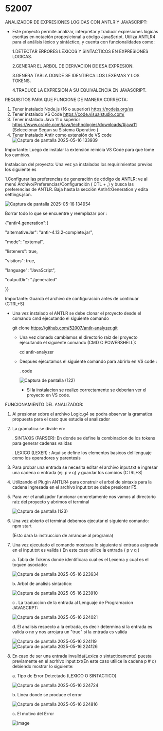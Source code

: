 # 52007
ANALIZADOR DE EXPRESIONES LOGICAS CON ANTLR Y JAVASCRIPT:

- Este proyecto permite analizar, interpretar y traducir expresiones lógicas escritas en notación proposicional a código JavaScript. Utiliza ANTLR4 para el análisis léxico y sintáctico, y     cuenta con funcionalidades como:

   1.DETECTAR ERRORES LEXICOS Y SINTACTICOS EN EXPRESIONES LOGICAS. 

   2.GENERAR EL ARBOL DE DERIVACION DE ESA EXPRESION.

   3.GENERA TABLA DONDE SE IDENTIFICA LOS LEXEMAS Y LOS TOKENS. 

   4.TRADUCE LA EXPRESION A SU EQUIVALENCIA EN JAVASCRIPT. 

REQUISITOS PARA QUE FUNCIONE DE MANERA CORRECTA: 
 1. Tener instalado Node.js (16 o superior)
    https://nodejs.org/es
 2. Tener instalado VS Code
    https://code.visualstudio.com/ 
 3. Tener instalado Java 11 o superior
    https://www.oracle.com/java/technologies/downloads/#java11
    (Seleccionar Segun su Sistema Operativo )  
 5. Tener Instalado Antlr como extensión de VS code
   ![Captura de pantalla 2025-05-16 133939](https://github.com/user-attachments/assets/8e696f89-9d85-4469-9834-737c1bcc28ae)


Importante: Luego de instalar la extensión reinicia VS Code para que tome los cambios.

Instalacion del proyecto: Una vez ya instalados los requirimientos previos los siguiente es

1.Configurar las preferencias de generación de código de ANTLR: ve al menú
Archivo/Preferencias/Configuración ( CTL + ,) y busca las preferencias de ANTLR. Baja hasta
la sección Antlr4:Generation y edita settings.json. 

![Captura de pantalla 2025-05-16 134954](https://github.com/user-attachments/assets/9c548d40-4ea5-42df-a821-58ab552e8dae)
 
 
 Borrar todo lo que se encuentre y reemplazar por : 

{"antlr4.generation":{

"alternativeJar": "antlr-4.13.2-complete.jar",
 
 "mode": "external",
 
 "listeners": true,

 "visitors": true,
 
 "language": "JavaScript",

 "outputDir": "./generated"
 
 }}

  Importante: Guarda el archivo de configuración antes de continuar (CTRL+S)

  - Una vez instalado el ANTLR se debe clonar el proyecto desde el comando cmd ejecutando el siguiente comando

    git clone https://github.com/52007/antlr-analyzer.git

    - Una vez clonado cambiamos el directorio raiz del proyecto ejecutando el siguiente comando (CMD O POWERSHELL):

      cd antlr-analyzer
    - Despues ejecutamos el siguiente comando para abrirlo en VS code :

       . code

      ![Captura de pantalla (122)](https://github.com/user-attachments/assets/d8ebca0f-cafe-4da5-9af6-42d4862fa621)


      - Si la instalacion se realizo correctamente se deberian ver el proyecto en VS code.

FUNCIONAMIENTO DEL ANALIZADOR: 
1. Al presionar sobre el archivo Logic.g4 se podra observar la gramatica propuesta para el caso que estudia el analizador
2. La gramatica se divide en:

    . SINTAXIS (PARSER): En donde se define la combinacion de los tokens para generar cadenas validas

    . LEXICO (LEXER) : Aqui se define los elementos basicos del lenguaje como los operadores y parentesis

3. Para probar una entrada se necesita editar el archivo input.txt e ingresar una cadena o entrada (ej: p v q) y guardar los cambios (CTRL+S) 
4. Utilizando el Plugin ANTLR4 para construir el arbol de sintaxis para la cadena ingresada en el archivo input.txt se debe presionar F5.
5. Para ver el analizador funcionar concretamente nos vamos al directorio raiz del proyecto y abrimos el terminal

    ![Captura de pantalla (123)](https://github.com/user-attachments/assets/0fa41148-1d6d-4940-912f-7336d5a2c7aa)


6. Una vez abierto el terminal debemos ejecutar el siguiente comando: npm start

   (Esto dara la instruccion de arranque al programa)

7. Una vez ejecutado el comando mostrara lo siguiente si entrada asignada en el input.txt es valida ( En este caso utilice la entrada ( p v q )

    a. Tabla de Tokens donde identificara cual es el Lexema y cual es el toquen asociado:


    ![Captura de pantalla 2025-05-16 223634](https://github.com/user-attachments/assets/09791943-d56c-42a4-8c30-a6825583a1d5)


    b. Arbol de analisis sintactico:


   ![Captura de pantalla 2025-05-16 223910](https://github.com/user-attachments/assets/896f42f1-1b51-40ed-8a03-88a30e9ef009)

   
    c . La traduccion de la entrada al Lenguaje de Programacion JAVASCRPT:


    ![Captura de pantalla 2025-05-16 224021](https://github.com/user-attachments/assets/cb3de902-66a6-4145-a5c1-6318f0af8625)

   d. El analisis respecto a la entrada, es decir determina si la entrada es valida o no y nos arrojara un "true" si la entrada es valida

    ![Captura de pantalla 2025-05-16 224119](https://github.com/user-attachments/assets/57c7ba11-aab8-495e-ac72-f82cd4faefdc)
  ![Captura de pantalla 2025-05-16 224126](https://github.com/user-attachments/assets/4e1bd1ee-1a41-4b3f-9d2a-5642335e94d9)

9. En caso de ser una entrada invalida(Lexica o sintacticamente) puesta previamente en el acrhivo input.txt(En este caso utilice la cadena p # q) debiendo mostrar lo siguiente:

    a. Tipo de Error Detectado (LEXICO O SINTACTICO) 

      ![Captura de pantalla 2025-05-16 224724](https://github.com/user-attachments/assets/511b9e06-8d72-42bd-918f-582b176f9e3c)


     b. Linea donde se produce el error


      ![Captura de pantalla 2025-05-16 224816](https://github.com/user-attachments/assets/d0de621d-954f-4ab4-aad8-e54a3ab8df1f)

    c. El motivo del Error
  
      ![image](https://github.com/user-attachments/assets/e741ac31-ecbc-427f-b4b9-69007ceb5c41)


 



    
     

